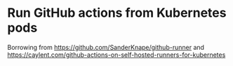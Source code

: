# Run GitHub actions from Kubernetes pods

Borrowing from https://github.com/SanderKnape/github-runner and https://caylent.com/github-actions-on-self-hosted-runners-for-kubernetes

